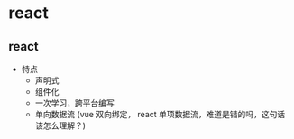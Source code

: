 # react


## react

- 特点
  - 声明式
  - 组件化
  - 一次学习，跨平台编写
  - 单向数据流 (vue 双向绑定， react 单项数据流，难道是错的吗，这句话该怎么理解？)